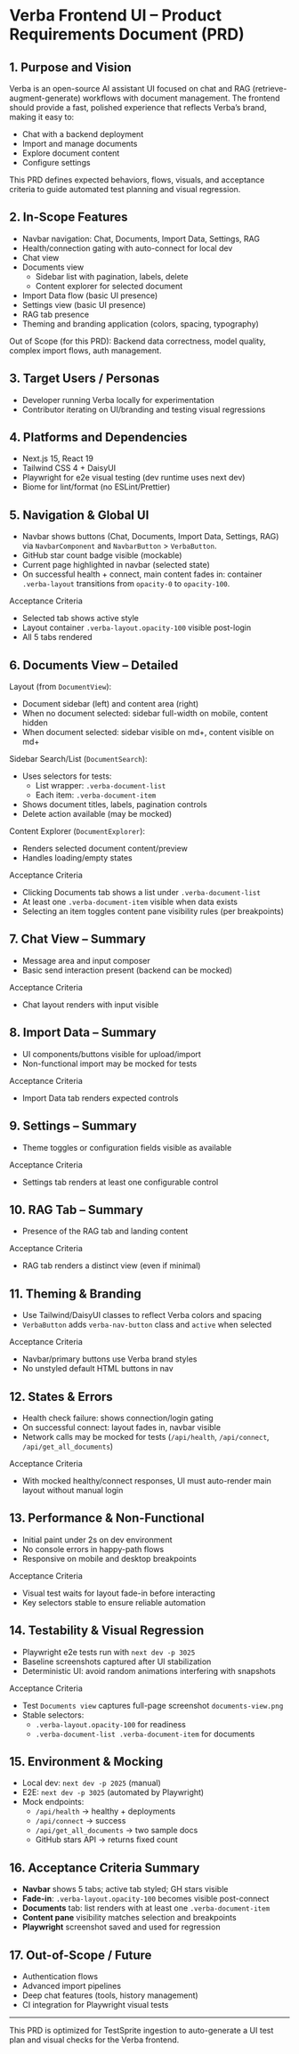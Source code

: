# Verba Frontend UI – Product Requirements Document (PRD)

## 1. Purpose and Vision
Verba is an open-source AI assistant UI focused on chat and RAG (retrieve-augment-generate) workflows with document management. The frontend should provide a fast, polished experience that reflects Verba’s brand, making it easy to:
- Chat with a backend deployment
- Import and manage documents
- Explore document content
- Configure settings

This PRD defines expected behaviors, flows, visuals, and acceptance criteria to guide automated test planning and visual regression.

## 2. In-Scope Features
- Navbar navigation: Chat, Documents, Import Data, Settings, RAG
- Health/connection gating with auto-connect for local dev
- Chat view
- Documents view
  - Sidebar list with pagination, labels, delete
  - Content explorer for selected document
- Import Data flow (basic UI presence)
- Settings view (basic UI presence)
- RAG tab presence
- Theming and branding application (colors, spacing, typography)

Out of Scope (for this PRD): Backend data correctness, model quality, complex import flows, auth management.

## 3. Target Users / Personas
- Developer running Verba locally for experimentation
- Contributor iterating on UI/branding and testing visual regressions

## 4. Platforms and Dependencies
- Next.js 15, React 19
- Tailwind CSS 4 + DaisyUI
- Playwright for e2e visual testing (dev runtime uses next dev)
- Biome for lint/format (no ESLint/Prettier)

## 5. Navigation & Global UI
- Navbar shows buttons (Chat, Documents, Import Data, Settings, RAG) via `NavbarComponent` and `NavbarButton` > `VerbaButton`.
- GitHub star count badge visible (mockable)
- Current page highlighted in navbar (selected state)
- On successful health + connect, main content fades in: container `.verba-layout` transitions from `opacity-0` to `opacity-100`.

Acceptance Criteria
- Selected tab shows active style
- Layout container `.verba-layout.opacity-100` visible post-login
- All 5 tabs rendered

## 6. Documents View – Detailed
Layout (from `DocumentView`):
- Document sidebar (left) and content area (right)
- When no document selected: sidebar full-width on mobile, content hidden
- When document selected: sidebar visible on md+, content visible on md+

Sidebar Search/List (`DocumentSearch`):
- Uses selectors for tests:
  - List wrapper: `.verba-document-list`
  - Each item: `.verba-document-item`
- Shows document titles, labels, pagination controls
- Delete action available (may be mocked)

Content Explorer (`DocumentExplorer`):
- Renders selected document content/preview
- Handles loading/empty states

Acceptance Criteria
- Clicking Documents tab shows a list under `.verba-document-list`
- At least one `.verba-document-item` visible when data exists
- Selecting an item toggles content pane visibility rules (per breakpoints)

## 7. Chat View – Summary
- Message area and input composer
- Basic send interaction present (backend can be mocked)

Acceptance Criteria
- Chat layout renders with input visible

## 8. Import Data – Summary
- UI components/buttons visible for upload/import
- Non-functional import may be mocked for tests

Acceptance Criteria
- Import Data tab renders expected controls

## 9. Settings – Summary
- Theme toggles or configuration fields visible as available

Acceptance Criteria
- Settings tab renders at least one configurable control

## 10. RAG Tab – Summary
- Presence of the RAG tab and landing content

Acceptance Criteria
- RAG tab renders a distinct view (even if minimal)

## 11. Theming & Branding
- Use Tailwind/DaisyUI classes to reflect Verba colors and spacing
- `VerbaButton` adds `verba-nav-button` class and `active` when selected

Acceptance Criteria
- Navbar/primary buttons use Verba brand styles
- No unstyled default HTML buttons in nav

## 12. States & Errors
- Health check failure: shows connection/login gating
- On successful connect: layout fades in, navbar visible
- Network calls may be mocked for tests (`/api/health`, `/api/connect`, `/api/get_all_documents`)

Acceptance Criteria
- With mocked healthy/connect responses, UI must auto-render main layout without manual login

## 13. Performance & Non-Functional
- Initial paint under 2s on dev environment
- No console errors in happy-path flows
- Responsive on mobile and desktop breakpoints

Acceptance Criteria
- Visual test waits for layout fade-in before interacting
- Key selectors stable to ensure reliable automation

## 14. Testability & Visual Regression
- Playwright e2e tests run with `next dev -p 3025`
- Baseline screenshots captured after UI stabilization
- Deterministic UI: avoid random animations interfering with snapshots

Acceptance Criteria
- Test `Documents view` captures full-page screenshot `documents-view.png`
- Stable selectors:
  - `.verba-layout.opacity-100` for readiness
  - `.verba-document-list .verba-document-item` for documents

## 15. Environment & Mocking
- Local dev: `next dev -p 2025` (manual)
- E2E: `next dev -p 3025` (automated by Playwright)
- Mock endpoints:
  - `/api/health` → healthy + deployments
  - `/api/connect` → success
  - `/api/get_all_documents` → two sample docs
  - GitHub stars API → returns fixed count

## 16. Acceptance Criteria Summary
- __Navbar__ shows 5 tabs; active tab styled; GH stars visible
- __Fade-in__: `.verba-layout.opacity-100` becomes visible post-connect
- __Documents__ tab: list renders with at least one `.verba-document-item`
- __Content pane__ visibility matches selection and breakpoints
- __Playwright__ screenshot saved and used for regression

## 17. Out-of-Scope / Future
- Authentication flows
- Advanced import pipelines
- Deep chat features (tools, history management)
- CI integration for Playwright visual tests

---
This PRD is optimized for TestSprite ingestion to auto-generate a UI test plan and visual checks for the Verba frontend.
